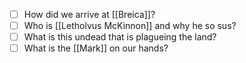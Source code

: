 - [ ] How did we arrive at [[Breica]]?
- [ ] Who is [[Letholvus McKinnon]] and why he so sus?
- [ ] What is this undead that is plagueing the land?
- [ ] What is the [[Mark]] on our hands?